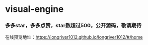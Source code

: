 # visual-engine

### 多多star，多多点赞，star数超过500，公开源码，敬请期待

在线预览地址：https://longriver1012.github.io/longriver1012/#/home

